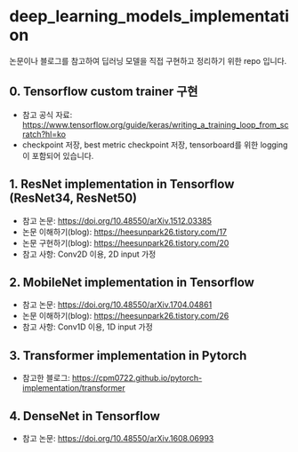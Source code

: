 # deep_learning_models_implementation
논문이나 블로그를 참고하여 딥러닝 모델을 직접 구현하고 정리하기 위한 repo 입니다.



## 0. Tensorflow custom trainer 구현
- 참고 공식 자료: https://www.tensorflow.org/guide/keras/writing_a_training_loop_from_scratch?hl=ko
- checkpoint 저장, best metric checkpoint 저장, tensorboard를 위한 logging이 포함되어 있습니다.

## 1. ResNet implementation in Tensorflow (ResNet34, ResNet50)
- 참고 논문: https://doi.org/10.48550/arXiv.1512.03385
- 논문 이해하기(blog): https://heesunpark26.tistory.com/17
- 논문 구현하기(blog): https://heesunpark26.tistory.com/20
- 참고 사항: Conv2D 이용, 2D input 가정

## 2. MobileNet implementation in Tensorflow
- 참고 논문: https://doi.org/10.48550/arXiv.1704.04861
- 논문 이해하기(blog): https://heesunpark26.tistory.com/26
- 참고 사항: Conv1D 이용, 1D input 가정

## 3. Transformer implementation in Pytorch
- 참고한 블로그: https://cpm0722.github.io/pytorch-implementation/transformer

## 4. DenseNet in Tensorflow
- 참고 논문: https://doi.org/10.48550/arXiv.1608.06993
